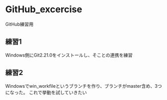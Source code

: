 # GitHub_excercise
GitHub練習用


## 練習1
Windows側にGit2.21.0をインストールし、そことの連携を練習

## 練習2
Windowsでwin_workfileというブランチを作り、ブランチがmaster含め、3つになった。
これで挙動を試していきたい


